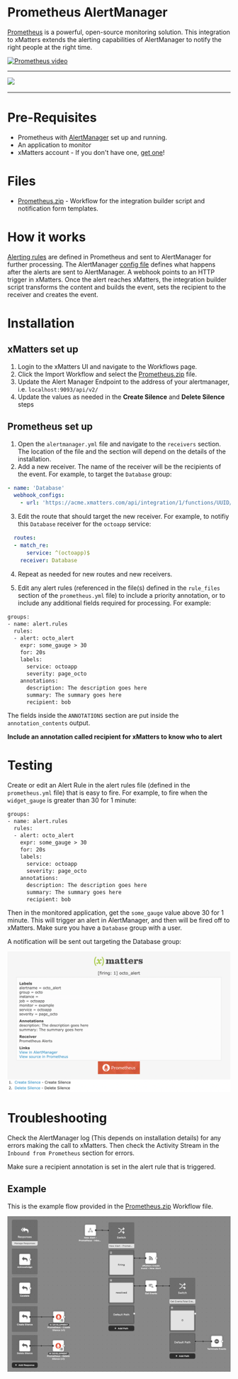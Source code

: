# Prometheus AlertManager
[Prometheus](https://prometheus.io/) is a powerful, open-source monitoring solution. This integration to xMatters extends the alerting capabilities of AlertManager to notify the right people at the right time. 

[![Prometheus video](https://img.youtube.com/vi/cBP7w_NhkBA/0.jpg)](https://youtu.be/cBP7w_NhkBA)

---------

<kbd>
<a href="https://support.xmatters.com/hc/en-us/community/topics">	
	<img src="https://github.com/xmatters/xMatters-Labs/raw/master/media/disclaimer.png">
</a>	
</kbd>

---------


# Pre-Requisites
* Prometheus with [AlertManager](https://github.com/prometheus/alertmanager) set up and running. 
* An application to monitor
* xMatters account - If you don't have one, [get one](https://www.xmatters.com)!

# Files
* [Prometheus.zip](Prometheus.zip) - Workflow for the integration builder script and notification form templates. 

# How it works
[Alerting rules](https://prometheus.io/docs/prometheus/latest/configuration/alerting_rules/) are defined in Prometheus and sent to AlertManager for further processing. The AlertManager [config file](https://prometheus.io/docs/alerting/configuration/#configuration-file) defines what happens after the alerts are sent to AlertManager. A webhook points to an HTTP trigger in xMatters. Once the alert reaches xMatters, the integration builder script transforms the content and builds the event, sets the recipient to the receiver and creates the event. 

# Installation

## xMatters set up
1. Login to the xMatters UI and navigate to the Workflows page. 
2. Click the Import Workflow and select the [Prometheus.zip](Prometheus.zip) file. 
3. Update the Alert Manager Endpoint to the address of your alertmanager, i.e. `localhost:9093/api/v2/`
4. Update the values as needed in the **Create Silence** and **Delete Silence** steps



## Prometheus set up
1. Open the `alertmanager.yml` file and navigate to the `receivers` section. The location of the file and the section will depend on the details of the installation. 
2. Add a new receiver. The name of the receiver will be the recipients of the event. For example, to target the `Database` group:

```yaml
- name: 'Database'
  webhook_configs:
    - url: 'https://acme.xmatters.com/api/integration/1/functions/UUID/triggers?apiKey=KEY'
```

3. Edit the route that should target the new receiver. For example, to notifiy this `Database` receiver for the `octoapp` service:

```yaml
  routes:
  - match_re:
      service: ^(octoapp)$
    receiver: Database
```

4. Repeat as needed for new routes and new receivers. 

5. Edit any alert rules (referenced in the file(s) defined in the `rule_files` section of the `prometheus.yml` file) to include a priority annotation, or to include any additional fields required for processing. For example:

```
groups:
- name: alert.rules
  rules:
  - alert: octo_alert
    expr: some_gauge > 30
    for: 20s
    labels:
      service: octoapp
      severity: page_octo
    annotations:
      description: The description goes here
      summary: The summary goes here
      recipient: bob
```

   The fields inside the `ANNOTATIONS` section are put inside the `annotation_contents` output.
   
   **Include an annotation called recipient for xMatters to know who to alert**

# Testing
Create or edit an Alert Rule in the alert rules file (defined in the `prometheus.yml` file) that is easy to fire. For example, to fire when the `widget_gauge` is greater than 30 for 1 minute:

```
groups:
- name: alert.rules
  rules:
  - alert: octo_alert
    expr: some_gauge > 30
    for: 20s
    labels:
      service: octoapp
      severity: page_octo
    annotations:
      description: The description goes here
      summary: The summary goes here
      recipient: bob
```

Then in the monitored application, get the `some_gauge` value above 30 for 1 minute. This will trigger an alert in AlertManager, and then will be fired off to xMatters. Make sure you have a `Database` group with a user. 

A notification will be sent out targeting the Database group:

<kbd>
	<img src="media/notification.png" width="600">
</kbd>


# Troubleshooting
Check the AlertManager log (This depends on installation details) for any errors making the call to xMatters. Then check the Activity Stream in the `Inbound from Prometheus` section for errors. 

Make sure a recipient annotation is set in the alert rule that is triggered.

## Example
This is the example flow provided in the [Prometheus.zip](Prometheus.zip) Workflow file.

<kbd>
	<img src="/media/ExampleFlow.png">
</kbd>
